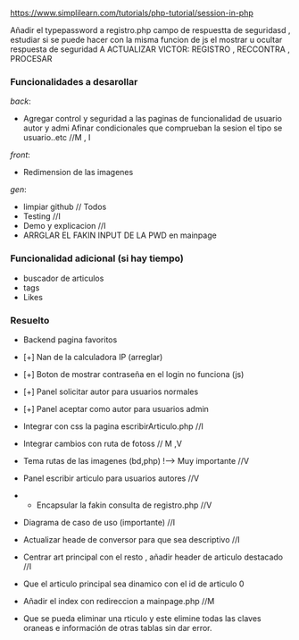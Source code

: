 https://www.simplilearn.com/tutorials/php-tutorial/session-in-php

Añadir el typepassword a registro.php campo de respuestta de seguridasd , estudiar si se puede hacer con la misma funcion de js el mostrar u ocultar respuesta de seguridad
A ACTUALIZAR VICTOR: REGISTRO , RECCONTRA , PROCESAR
### Funcionalidades a desarollar
*back*:
  + Agregar control y seguridad a las paginas de funcionalidad de usuario autor y admi Afinar condicionales que comprueban la sesion el tipo se usuario..etc //M , I

*front*:
  + Redimension de las imagenes

*gen*:
  + limpiar github // Todos
  + Testing //I
  + Demo y explicacion //I
  + ARRGLAR EL FAKIN INPUT DE LA PWD en mainpage
    
    
### Funcionalidad adicional (si hay tiempo)
  + buscador de articulos
  + tags
  + Likes

### Resuelto
  + Backend pagina favoritos
  + [+] Nan de la calculadora IP (arreglar)
  + [+] Boton de mostrar contraseña en el login no funciona (js)
  + [+] Panel solicitar autor para usuarios normales
  + [+] Panel aceptar como autor para usuarios admin
  + Integrar con css la pagina escribirArticulo.php //I
  + Integrar cambios con ruta de fotoss // M ,V
  + Tema rutas de las imagenes (bd,php) !--> Muy importante //V
  + Panel escribir articulo para usuarios autores //V
  +  + Encapsular la fakin consulta de registro.php //V
  + Diagrama de caso de uso (importante) //I
  + Actualizar heade de conversor para que sea descriptivo //I
  + Centrar art principal con el resto , añadir header de articulo destacado //I

  + Que el articulo principal sea dinamico con el id de articulo 0
  + Añadir el index con redireccion a mainpage.php //M
  + Que se pueda eliminar una rticulo y este elimine todas las claves oraneas e información de otras tablas sin dar error.
